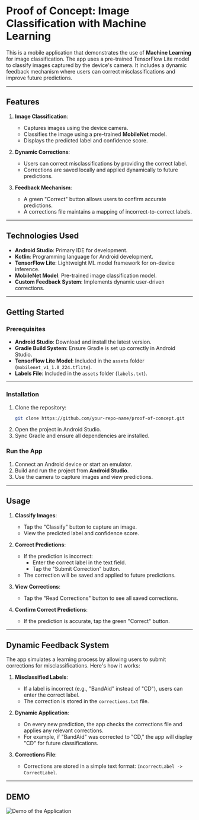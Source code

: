 # **Proof of Concept: Image Classification with Machine Learning**

This is a mobile application that demonstrates the use of **Machine Learning** for image classification. The app uses a pre-trained TensorFlow Lite model to classify images captured by the device's camera. It includes a dynamic feedback mechanism where users can correct misclassifications and improve future predictions.

---

## **Features**
1. **Image Classification**:
   - Captures images using the device camera.
   - Classifies the image using a pre-trained **MobileNet** model.
   - Displays the predicted label and confidence score.

2. **Dynamic Corrections**:
   - Users can correct misclassifications by providing the correct label.
   - Corrections are saved locally and applied dynamically to future predictions.

3. **Feedback Mechanism**:
   - A green "Correct" button allows users to confirm accurate predictions.
   - A corrections file maintains a mapping of incorrect-to-correct labels.

---

## **Technologies Used**
- **Android Studio**: Primary IDE for development.
- **Kotlin**: Programming language for Android development.
- **TensorFlow Lite**: Lightweight ML model framework for on-device inference.
- **MobileNet Model**: Pre-trained image classification model.
- **Custom Feedback System**: Implements dynamic user-driven corrections.

---

## **Getting Started**

### Prerequisites
- **Android Studio**: Download and install the latest version.
- **Gradle Build System**: Ensure Gradle is set up correctly in Android Studio.
- **TensorFlow Lite Model**: Included in the `assets` folder (`mobilenet_v1_1.0_224.tflite`).
- **Labels File**: Included in the `assets` folder (`labels.txt`).

---

### Installation
1. Clone the repository:
   ```bash
   git clone https://github.com/your-repo-name/proof-of-concept.git
   ```
2. Open the project in Android Studio.
3. Sync Gradle and ensure all dependencies are installed.

### Run the App
1. Connect an Android device or start an emulator.
2. Build and run the project from **Android Studio**.
3. Use the camera to capture images and view predictions.

---

## **Usage**
1. **Classify Images**:
   - Tap the "Classify" button to capture an image.
   - View the predicted label and confidence score.

2. **Correct Predictions**:
   - If the prediction is incorrect:
     - Enter the correct label in the text field.
     - Tap the "Submit Correction" button.
   - The correction will be saved and applied to future predictions.

3. **View Corrections**:
   - Tap the "Read Corrections" button to see all saved corrections.

4. **Confirm Correct Predictions**:
   - If the prediction is accurate, tap the green "Correct" button.

---

## **Dynamic Feedback System**
The app simulates a learning process by allowing users to submit corrections for misclassifications. Here's how it works:
1. **Misclassified Labels**:
   - If a label is incorrect (e.g., "BandAid" instead of "CD"), users can enter the correct label.
   - The correction is stored in the `corrections.txt` file.

2. **Dynamic Application**:
   - On every new prediction, the app checks the corrections file and applies any relevant corrections.
   - For example, if "BandAid" was corrected to "CD," the app will display "CD" for future classifications.

3. **Corrections File**:
   - Corrections are stored in a simple text format: `IncorrectLabel -> CorrectLabel`.

---
## **DEMO**
![Demo of the Application](images/IMG_4078.gif)

